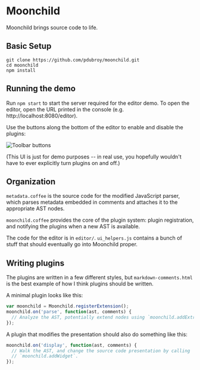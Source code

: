 # Moonchild

Moonchild brings source code to life.

## Basic Setup

```
git clone https://github.com/pdubroy/moonchild.git
cd moonchild
npm install
```

## Running the demo

Run `npm start` to start the server required for the editor demo. To open the editor, open the URL printed in the console (e.g. http://localhost:8080/editor).

Use the buttons along the bottom of the editor to enable and disable the plugins:

![Toolbar buttons](https://raw.githubusercontent.com/pdubroy/moonchild/master/editor/images/toolbar.png)

(This UI is just for demo purposes -- in real use, you hopefully wouldn't have to ever explicitly turn plugins on and off.)

## Organization

`metadata.coffee` is the source code for the modified JavaScript parser, which parses metadata embedded in comments and attaches it to the appropriate AST nodes.

`moonchild.coffee` provides the core of the plugin system: plugin registration, and notifying the plugins when a new AST is available.

The code for the editor is in `editor/`. `ui_helpers.js` contains a bunch of stuff that should eventually go into Moonchild proper.

## Writing plugins

The plugins are written in a few different styles, but `markdown-comments.html` is the best example of how I think plugins should be written.

A minimal plugin looks like this:

```js
var moonchild = Moonchild.registerExtension();
moonchild.on('parse', function(ast, comments) {
  // Analyze the AST, potentially extend nodes using `moonchild.addExtras`.
});
```

A plugin that modifies the presentation should also do something like this:
```js
moonchild.on('display', function(ast, comments) {
  // Walk the AST, and change the source code presentation by calling
  // `moonchild.addWidget`.
});
```
